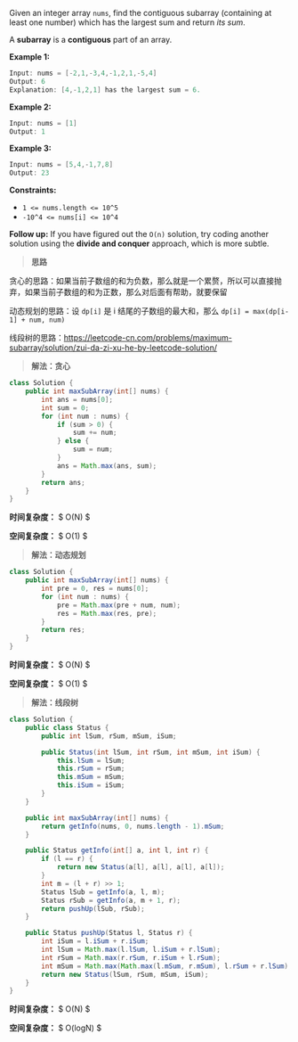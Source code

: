 Given an integer array `nums`, find the contiguous subarray (containing at least one number) which has the largest sum and return *its sum*.

A **subarray** is a **contiguous** part of an array.

 

**Example 1:**

```java
Input: nums = [-2,1,-3,4,-1,2,1,-5,4]
Output: 6
Explanation: [4,-1,2,1] has the largest sum = 6.
```

**Example 2:**

```java
Input: nums = [1]
Output: 1
```

**Example 3:**

```java
Input: nums = [5,4,-1,7,8]
Output: 23
```

 

**Constraints:**

- `1 <= nums.length <= 10^5`
- `-10^4 <= nums[i] <= 10^4`

 

**Follow up:** If you have figured out the `O(n)` solution, try coding another solution using the **divide and conquer** approach, which is more subtle.

> **思路**

贪心的思路：如果当前子数组的和为负数，那么就是一个累赘，所以可以直接抛弃，如果当前子数组的和为正数，那么对后面有帮助，就要保留

动态规划的思路：设 `dp[i]` 是 i 结尾的子数组的最大和，那么 `dp[i] = max(dp[i-1] + num, num)`

线段树的思路：https://leetcode-cn.com/problems/maximum-subarray/solution/zui-da-zi-xu-he-by-leetcode-solution/



> **解法：贪心**

```java
class Solution {
    public int maxSubArray(int[] nums) {
        int ans = nums[0];
        int sum = 0;
        for (int num : nums) {
            if (sum > 0) {
                sum += num;
            } else {
                sum = num;
            }
            ans = Math.max(ans, sum);
        }
        return ans;
    }
}
```
**时间复杂度：** $ O(N) $

**空间复杂度：** $ O(1) $




> **解法：动态规划**

```java
class Solution {
    public int maxSubArray(int[] nums) {
        int pre = 0, res = nums[0];
        for (int num : nums) {
            pre = Math.max(pre + num, num);
            res = Math.max(res, pre);
        }
        return res;
    }
}
```

**时间复杂度：** $ O(N) $

**空间复杂度：** $ O(1) $



> **解法：线段树**

```java
class Solution {
    public class Status {
        public int lSum, rSum, mSum, iSum;

        public Status(int lSum, int rSum, int mSum, int iSum) {
            this.lSum = lSum;
            this.rSum = rSum;
            this.mSum = mSum;
            this.iSum = iSum;
        }
    }

    public int maxSubArray(int[] nums) {
        return getInfo(nums, 0, nums.length - 1).mSum;
    }

    public Status getInfo(int[] a, int l, int r) {
        if (l == r) {
            return new Status(a[l], a[l], a[l], a[l]);
        }
        int m = (l + r) >> 1;
        Status lSub = getInfo(a, l, m);
        Status rSub = getInfo(a, m + 1, r);
        return pushUp(lSub, rSub);
    }

    public Status pushUp(Status l, Status r) {
        int iSum = l.iSum + r.iSum;
        int lSum = Math.max(l.lSum, l.iSum + r.lSum);
        int rSum = Math.max(r.rSum, r.iSum + l.rSum);
        int mSum = Math.max(Math.max(l.mSum, r.mSum), l.rSum + r.lSum);
        return new Status(lSum, rSum, mSum, iSum);
    }
}

```

**时间复杂度：** $ O(N) $

**空间复杂度：** $ O(logN) $